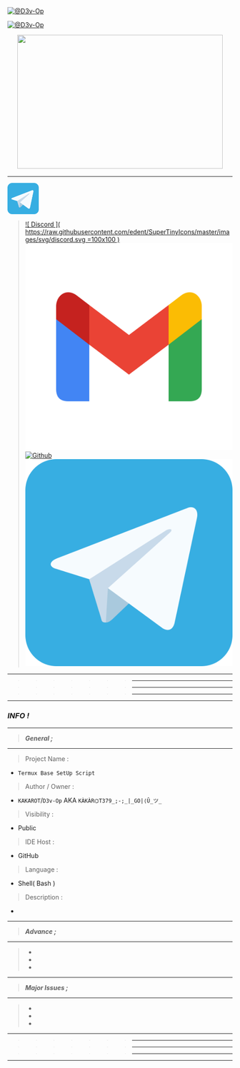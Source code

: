 


[ ![ @D3v-Op ]( https://avatars.githubusercontent.com/u/77237764?s=200&v=4 ) ]( https://github.com/organizations/Dev_Op/ )

<ORG-LOGO>
  <A
    align='center'
    href='https://github.com/organizations/Dev_Op/'
    target='blank'
    width='70%'
  >
    <IMG
      alt='@D3v-Op'
      src='https://avatars.githubusercontent.com/u/77237764?s=200&v=4'
    />
  </A>
</ORG-LOGO>

<p align="center">
  <img width="460" height="300" src="http://www.fillmurray.com/460/300">
</p>


___



><telegram>
 <A href='https://t.me/KAKAROT379'  >
 <img align='center'
  src='https://raw.githubusercontent.com/edent/SuperTinyIcons/master/images/svg/telegram.svg'
  alt='@KAKAROT379'
  height='70'
  width='70'
 />
 </A >
 </telegram>

> [ ![ Discord ]( https://raw.githubusercontent.com/edent/SuperTinyIcons/master/images/svg/discord.svg =100x100 ) ](  )
> [ ![ E-Mail ]( https://raw.githubusercontent.com/edent/SuperTinyIcons/master/images/svg/gmail.svg ) ]( kakarot.379@outlook.com )
> [ ![ Github ]( https://camo.githubusercontent.com/b079fe922f00c4b86f1b724fbc2e8141c468794ce8adbc9b7456e5e1ad09c622/68747470733a2f2f6564656e742e6769746875622e696f2f537570657254696e7949636f6e732f696d616765732f7376672f6769746875622e737667 ) ]( https://github.com/organizations/Dev_Op/ )
> [ ![ Telegram ]( https://raw.githubusercontent.com/edent/SuperTinyIcons/master/images/svg/telegram.svg ) ]( https://t.me/KAKAROT379 )
___
>>>>>>> ___

>>>>>>> ___

>>>>>>> ___
___



### ***INFO !***
___
> ***General ;***
___

> Project Name :
 - ```Termux Base SetUp Script```
> Author / Owner :
 - ```KAKAROT```/```D3v-Op``` AKA ```KÀKÀR⌬T379_;-;_|_GO|⟨Û_ツ_```
> Visibility :
 - Public
> IDE Host :
 - GitHub
> Language :
   - Shell( Bash )
> Description :
 - 
___
>***Advance ;***
___
> -
> -
> -
___
>***Major Issues ;***
___
> -
> -
> -
___
>>>>>>> ___

>>>>>>> ___

>>>>>>> ___
___
